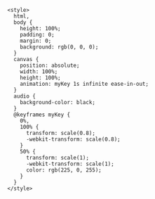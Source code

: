 <!DOCTYPE html PUBLIC "-//W3C//DTD HTML 4.0 Transitional//EN">
<html>
  <head>
    <meta name="Generator" content="EditPlus" />
    <meta name="Author" content="" />
    <meta name="Keywords" content="" />
    <meta name="Description" content="" />
    <title>Anh Yêu Em</title>
    <link
      rel="icon"
      type="image/x-icon"
      href="https://raw.githubusercontent.com/binTNT/profile1/main/icon.png"
    />

    <style>
      html,
      body {
        height: 100%;
        padding: 0;
        margin: 0;
        background: rgb(0, 0, 0);
      }
      canvas {
        position: absolute;
        width: 100%;
        height: 100%;
        animation: myKey 1s infinite ease-in-out;
      }
      audio {
        background-color: black;
      }
      @keyframes myKey {
        0%,
        100% {
          transform: scale(0.8);
          -webkit-transform: scale(0.8);
        }
        50% {
          transform: scale(1);
          -webkit-transform: scale(1);
          color: rgb(225, 0, 255);
        }
      }
    </style>
  </head>

  <body>
    <canvas
      id="pinkboard"
      onclick="playaudio()"
      onkeydown="playaudio()"
    ></canvas>
    <audio id="myMusic">
      <source src="music.mp3" />
    </audio>
    <script>
      /*
       * Settings
       */
      var settings = {
        particles: {
          length: 1000, // maximum amount of particles
          duration: 3.499, // particle duration in sec
          velocity: 150, // particle velocity in pixels/sec
          effect: -0.75, // play with this for a nice effect
          size: 25, // particle size in pixels
        },
      };

      /*
       * RequestAnimationFrame polyfill by Erik Möller
       */
      (function () {
        var b = 0;
        var c = ["ms", "moz", "webkit", "o"];
        for (var a = 0; a < c.length && !window.requestAnimationFrame; ++a) {
          window.requestAnimationFrame = window[c[a] + "RequestAnimationFrame"];
          window.cancelAnimationFrame =
            window[c[a] + "CancelAnimationFrame"] ||
            window[c[a] + "CancelRequestAnimationFrame"];
        }
        if (!window.requestAnimationFrame) {
          window.requestAnimationFrame = function (h, e) {
            var d = new Date().getTime();
            var f = Math.max(0, 16 - (d - b));
            var g = window.setTimeout(function () {
              h(d + f);
            }, f);
            b = d + f;
            return g;
          };
        }
        if (!window.cancelAnimationFrame) {
          window.cancelAnimationFrame = function (d) {
            clearTimeout(d);
          };
        }
      })();

      /*
       * Point class
       */
      var Point = (function () {
        function Point(x, y) {
          this.x = typeof x !== "undefined" ? x : 0;
          this.y = typeof y !== "undefined" ? y : 0;
        }
        Point.prototype.clone = function () {
          return new Point(this.x, this.y);
        };
        Point.prototype.length = function (length) {
          if (typeof length == "undefined")
            return Math.sqrt(this.x * this.x + this.y * this.y);
          this.normalize();
          this.x *= length;
          this.y *= length;
          return this;
        };
        Point.prototype.normalize = function () {
          var length = this.length();
          this.x /= length;
          this.y /= length;
          return this;
        };
        return Point;
      })();

      /*
       * Particle class
       */
      var Particle = (function () {
        function Particle() {
          this.position = new Point();
          this.velocity = new Point();
          this.acceleration = new Point();
          this.age = 0;
        }
        Particle.prototype.initialize = function (x, y, dx, dy) {
          this.position.x = x;
          this.position.y = y;
          this.velocity.x = dx;
          this.velocity.y = dy;
          this.acceleration.x = dx * settings.particles.effect;
          this.acceleration.y = dy * settings.particles.effect;
          this.age = 0;
        };
        Particle.prototype.update = function (deltaTime) {
          this.position.x += this.velocity.x * deltaTime;
          this.position.y += this.velocity.y * deltaTime;
          this.velocity.x += this.acceleration.x * deltaTime;
          this.velocity.y += this.acceleration.y * deltaTime;
          this.age += deltaTime;
        };
        Particle.prototype.draw = function (context, image) {
          function ease(t) {
            return --t * t * t + 1;
          }
          var size = image.width * ease(this.age / settings.particles.duration);
          context.globalAlpha = 1 - this.age / settings.particles.duration;
          context.drawImage(
            image,
            this.position.x - size / 2,
            this.position.y - size / 2,
            size,
            size
          );
        };
        return Particle;
      })();

      /*
       * ParticlePool class
       */
      var ParticlePool = (function () {
        var particles,
          firstActive = 0,
          firstFree = 0,
          duration = settings.particles.duration;

        function ParticlePool(length) {
          // create and populate particle pool
          particles = new Array(length);
          for (var i = 0; i < particles.length; i++)
            particles[i] = new Particle();
        }
        ParticlePool.prototype.add = function (x, y, dx, dy) {
          particles[firstFree].initialize(x, y, dx, dy);

          // handle circular queue
          firstFree++;
          if (firstFree == particles.length) firstFree = 0;
          if (firstActive == firstFree) firstActive++;
          if (firstActive == particles.length) firstActive = 0;
        };
        ParticlePool.prototype.update = function (deltaTime) {
          var i;

          // update active particles
          if (firstActive < firstFree) {
            for (i = firstActive; i < firstFree; i++)
              particles[i].update(deltaTime);
          }
          if (firstFree < firstActive) {
            for (i = firstActive; i < particles.length; i++)
              particles[i].update(deltaTime);
            for (i = 0; i < firstFree; i++) particles[i].update(deltaTime);
          }

          // remove inactive particles
          while (
            particles[firstActive].age >= duration &&
            firstActive != firstFree
          ) {
            firstActive++;
            if (firstActive == particles.length) firstActive = 0;
          }
        };
        ParticlePool.prototype.draw = function (context, image) {
          // draw active particles
          if (firstActive < firstFree) {
            for (i = firstActive; i < firstFree; i++)
              particles[i].draw(context, image);
          }
          if (firstFree < firstActive) {
            for (i = firstActive; i < particles.length; i++)
              particles[i].draw(context, image);
            for (i = 0; i < firstFree; i++) particles[i].draw(context, image);
          }
        };
        return ParticlePool;
      })();

      /*
       * Putting it all together
       */
      (function (canvas) {
        var context = canvas.getContext("2d"),
          particles = new ParticlePool(settings.particles.length),
          particleRate =
            settings.particles.length / settings.particles.duration, // particles/sec
          time;

        // get point on heart with -PI <= t <= PI
        function pointOnHeart(t) {
          return new Point(
            160 * Math.pow(Math.sin(t), 3),
            130 * Math.cos(t) -
              50 * Math.cos(2 * t) -
              20 * Math.cos(3 * t) -
              10 * Math.cos(4 * t) +
              25
          );
        }

        // creating the particle image using a dummy canvas
        var image = (function () {
          var canvas = document.createElement("canvas"),
            context = canvas.getContext("2d");
          canvas.width = settings.particles.size;
          canvas.height = settings.particles.size;
          // helper function to create the path
          function to(t) {
            var point = pointOnHeart(t);
            point.x =
              settings.particles.size / 2 +
              (point.x * settings.particles.size) / 350;
            point.y =
              settings.particles.size / 2 -
              (point.y * settings.particles.size) / 350;
            return point;
          }
          // create the path
          context.beginPath();
          var t = -Math.PI;
          var point = to(t);
          context.moveTo(point.x, point.y);
          while (t < Math.PI) {
            t += 0.01; // baby steps!
            point = to(t);
            context.lineTo(point.x, point.y);
          }
          context.closePath();
          // create the fill
          context.fillStyle = "#ea80b0";
          context.fill();
          // create the image
          var image = new Image();
          image.src = canvas.toDataURL();
          return image;
        })();

        // render that thing!
        function render() {
          // next animation frame
          requestAnimationFrame(render);

          // update time
          var newTime = new Date().getTime() / 1000,
            deltaTime = newTime - (time || newTime);
          time = newTime;

          // clear canvas
          context.clearRect(0, 0, canvas.width, canvas.height);

          // create new particles
          var amount = particleRate * deltaTime;
          for (var i = 0; i < amount; i++) {
            var pos = pointOnHeart(Math.PI - 2 * Math.PI * Math.random());
            var dir = pos.clone().length(settings.particles.velocity);
            particles.add(
              canvas.width / 2 + pos.x,
              canvas.height / 2 - pos.y,
              dir.x,
              -dir.y
            );
          }

          // update and draw particles
          particles.update(deltaTime);
          particles.draw(context, image);
        }

        // handle (re-)sizing of the canvas
        function onResize() {
          canvas.width = canvas.clientWidth;
          canvas.height = canvas.clientHeight;
        }
        window.onresize = onResize;

        // delay rendering bootstrap
        setTimeout(function () {
          onResize();
          render();
        }, 10);
      })(document.getElementById("pinkboard"));

      var x = document.getElementById("myMusic");
      function playaudio() {
        x.play();
      }
    </script>
  </body>
</html>
